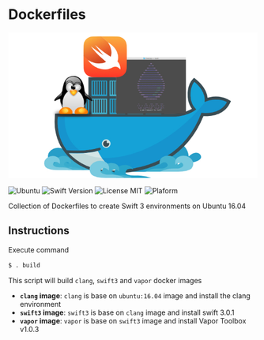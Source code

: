 # Dockerfiles

![](Dockerfiles.jpg)

![Ubuntu](https://img.shields.io/badge/Ubuntu-16.04-6193DF.svg)
![Swift Version](https://img.shields.io/badge/Swift-3.0.1-orange.svg) 
![License MIT](https://img.shields.io/badge/License-MIT-lightgrey.svg) 
![Plaform](https://img.shields.io/badge/Platform-Linux-lightgrey.svg)

Collection of Dockerfiles to create Swift 3 environments on Ubuntu 16.04

## Instructions
Execute command
```bash
$ . build
```
This script will build `clang`, `swift3` and `vapor` docker images

- **`clang` image**: `clang` is base on `ubuntu:16.04` image and install the clang environment
- **`swift3` image**: `swift3` is base on `clang` image and install swift 3.0.1
- **`vapor` image**: `vapor` is base on `swift3` image and install Vapor Toolbox v1.0.3 

